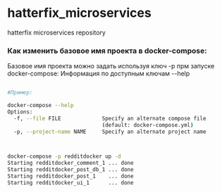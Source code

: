 # hatterfix_microservices
hatterfix microservices repository

### Как изменить базовое имя проекта в docker-compose:

Базовое имя проекта можно задать используя ключ -p прм запуске docker-compose:
Информация по доступным ключам  --help

```sh

#Пример:

docker-compose --help
Options:
  -f, --file FILE             Specify an alternate compose file
                              (default: docker-compose.yml)
  -p, --project-name NAME     Specify an alternate project name



docker-compose -p redditdocker up -d
Starting redditdocker_comment_1 ... done
Starting redditdocker_post_db_1 ... done
Starting redditdocker_post_1    ... done
Starting redditdocker_ui_1      ... done
